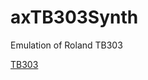 axTB303Synth
============

Emulation of Roland TB303

[TB303](https://dl.dropboxusercontent.com/u/26931825/axLibWebData/TB303.png)

